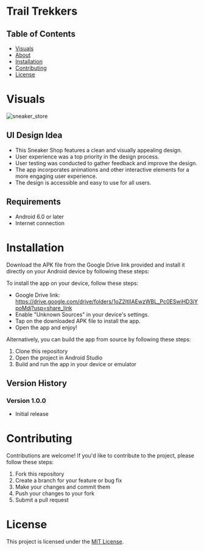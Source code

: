 # Trail Trekkers

## Table of Contents

- [Visuals](#visuals)
- [About](#about)
- [Installation](#installation)
- [Contributing](#contributing)
- [License](#license)


# Visuals
![sneaker_store](https://github.com/anandanmukh/flutter_projects/assets/67072228/f6006208-8944-4791-bf36-82ca7946802d)


## UI Design Idea
- This Sneaker Shop features a clean and visually appealing design.
- User experience was a top priority in the design process.
- User testing was conducted to gather feedback and improve the design.
- The app incorporates animations and other interactive elements for a more engaging user experience.
- The design is accessible and easy to use for all users.

## Requirements

- Android 6.0 or later
- Internet connection

# Installation

Download the APK file from the Google Drive link provided and install it directly on your Android device by following these steps:

To install the app on your device, follow these steps:

- Google Drive link: https://drive.google.com/drive/folders/1oZ2ItlIAEwzWBL_Pc0ESwiHD3iYpoMdj?usp=share_link
- Enable "Unknown Sources" in your device's settings.
- Tap on the downloaded APK file to install the app.
- Open the app and enjoy!

Alternatively, you can build the app from source by following these steps:
1. Clone this repository
2. Open the project in Android Studio
3. Build and run the app in your device or emulator


## Version History

### Version 1.0.0

- Initial release


# Contributing

Contributions are welcome! If you'd like to contribute to the project, please follow these steps:

1. Fork this repository
2. Create a branch for your feature or bug fix
3. Make your changes and commit them
4. Push your changes to your fork
5. Submit a pull request

# License

This project is licensed under the [MIT License](/LICENSE).
